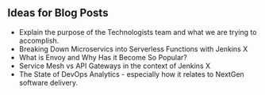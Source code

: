 ## Ideas for Blog Posts

- Explain the purpose of the Technologists team and what we are trying to accomplish.
- Breaking Down Microservics into Serverless Functions with Jenkins X
- What is Envoy and Why Has it Become So Popular?
- Service Mesh vs API Gateways in the context of Jenkins X
- The State of DevOps Analytics - especially how it relates to NextGen software delivery.
